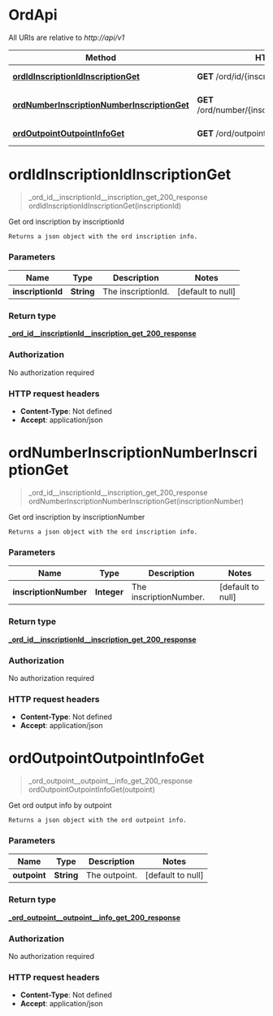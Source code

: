 # OrdApi

All URIs are relative to *http://api/v1*

| Method | HTTP request | Description |
|------------- | ------------- | -------------|
| [**ordIdInscriptionIdInscriptionGet**](OrdApi.md#ordIdInscriptionIdInscriptionGet) | **GET** /ord/id/{inscriptionId}/inscription | Get ord inscription by inscriptionId |
| [**ordNumberInscriptionNumberInscriptionGet**](OrdApi.md#ordNumberInscriptionNumberInscriptionGet) | **GET** /ord/number/{inscriptionNumber}/inscription | Get ord inscription by inscriptionNumber |
| [**ordOutpointOutpointInfoGet**](OrdApi.md#ordOutpointOutpointInfoGet) | **GET** /ord/outpoint/{outpoint}/info | Get ord output info by outpoint |


<a name="ordIdInscriptionIdInscriptionGet"></a>
# **ordIdInscriptionIdInscriptionGet**
> _ord_id__inscriptionId__inscription_get_200_response ordIdInscriptionIdInscriptionGet(inscriptionId)

Get ord inscription by inscriptionId

    Returns a json object with the ord inscription info.

### Parameters

|Name | Type | Description  | Notes |
|------------- | ------------- | ------------- | -------------|
| **inscriptionId** | **String**| The inscriptionId. | [default to null] |

### Return type

[**_ord_id__inscriptionId__inscription_get_200_response**](../Models/_ord_id__inscriptionId__inscription_get_200_response.md)

### Authorization

No authorization required

### HTTP request headers

- **Content-Type**: Not defined
- **Accept**: application/json

<a name="ordNumberInscriptionNumberInscriptionGet"></a>
# **ordNumberInscriptionNumberInscriptionGet**
> _ord_id__inscriptionId__inscription_get_200_response ordNumberInscriptionNumberInscriptionGet(inscriptionNumber)

Get ord inscription by inscriptionNumber

    Returns a json object with the ord inscription info.

### Parameters

|Name | Type | Description  | Notes |
|------------- | ------------- | ------------- | -------------|
| **inscriptionNumber** | **Integer**| The inscriptionNumber. | [default to null] |

### Return type

[**_ord_id__inscriptionId__inscription_get_200_response**](../Models/_ord_id__inscriptionId__inscription_get_200_response.md)

### Authorization

No authorization required

### HTTP request headers

- **Content-Type**: Not defined
- **Accept**: application/json

<a name="ordOutpointOutpointInfoGet"></a>
# **ordOutpointOutpointInfoGet**
> _ord_outpoint__outpoint__info_get_200_response ordOutpointOutpointInfoGet(outpoint)

Get ord output info by outpoint

    Returns a json object with the ord outpoint info.

### Parameters

|Name | Type | Description  | Notes |
|------------- | ------------- | ------------- | -------------|
| **outpoint** | **String**| The outpoint. | [default to null] |

### Return type

[**_ord_outpoint__outpoint__info_get_200_response**](../Models/_ord_outpoint__outpoint__info_get_200_response.md)

### Authorization

No authorization required

### HTTP request headers

- **Content-Type**: Not defined
- **Accept**: application/json

